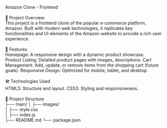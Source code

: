 Amazon Clone - Frontend
<br>
<br>
🚀 Project Overview
<br>
This project is a frontend clone of the popular e-commerce platform, Amazon. Built with modern web technologies, it replicates key functionalities and UI elements of the Amazon website to provide a rich user experience.
<br>
<br>
🌟 Features<br>
Homepage: A responsive design with a dynamic product showcase.
Product Listing: Detailed product pages with images, descriptions.
Cart Management: Add, update, or remove items from the shopping cart (future goals).
Responsive Design: Optimized for mobile, tablet, and desktop.
<br>
<br>
🛠️ Technologies Used <br>
HTML5: Structure and layout.
CSS3: Styling and responsiveness.
<br>
<br>
📂 Project Structure
<br>
├── main/
│   ├── images/           
│   ├── style.css          
│   ├── index.js          
├── README.md
└── package.json
